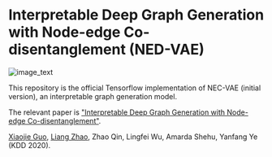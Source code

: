 # Interpretable Deep Graph Generation with Node-edge Co-disentanglement (NED-VAE)
![image_text](images/architecture.png)

This repository is the official Tensorflow implementation of NEC-VAE (initial version), an interpretable graph generation model.

The relevant paper is ["Interpretable Deep Graph Generation with Node-edge Co-disentanglement"](https://arxiv.org/pdf/2006.05385.pdf).

[Xiaojie Guo](https://sites.google.com/view/xiaojie-guo-personal-site), [Liang Zhao](http://mason.gmu.edu/~lzhao9/), Zhao Qin, Lingfei Wu, Amarda Shehu, Yanfang Ye (KDD 2020).
